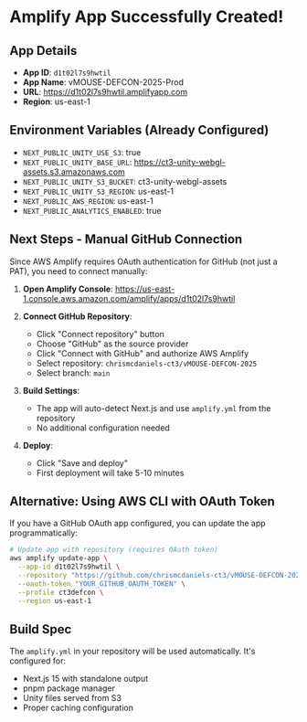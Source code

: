 # Amplify App Successfully Created!

## App Details
- **App ID**: `d1t02l7s9hwtil`
- **App Name**: vMOUSE-DEFCON-2025-Prod
- **URL**: https://d1t02l7s9hwtil.amplifyapp.com
- **Region**: us-east-1

## Environment Variables (Already Configured)
- `NEXT_PUBLIC_UNITY_USE_S3`: true
- `NEXT_PUBLIC_UNITY_BASE_URL`: https://ct3-unity-webgl-assets.s3.amazonaws.com
- `NEXT_PUBLIC_UNITY_S3_BUCKET`: ct3-unity-webgl-assets
- `NEXT_PUBLIC_UNITY_S3_REGION`: us-east-1
- `NEXT_PUBLIC_AWS_REGION`: us-east-1
- `NEXT_PUBLIC_ANALYTICS_ENABLED`: true

## Next Steps - Manual GitHub Connection

Since AWS Amplify requires OAuth authentication for GitHub (not just a PAT), you need to connect manually:

1. **Open Amplify Console**: 
   https://us-east-1.console.aws.amazon.com/amplify/apps/d1t02l7s9hwtil

2. **Connect GitHub Repository**:
   - Click "Connect repository" button
   - Choose "GitHub" as the source provider
   - Click "Connect with GitHub" and authorize AWS Amplify
   - Select repository: `chrismcdaniels-ct3/vMOUSE-DEFCON-2025`
   - Select branch: `main`

3. **Build Settings**:
   - The app will auto-detect Next.js and use `amplify.yml` from the repository
   - No additional configuration needed

4. **Deploy**:
   - Click "Save and deploy"
   - First deployment will take 5-10 minutes

## Alternative: Using AWS CLI with OAuth Token

If you have a GitHub OAuth app configured, you can update the app programmatically:

```bash
# Update app with repository (requires OAuth token)
aws amplify update-app \
  --app-id d1t02l7s9hwtil \
  --repository "https://github.com/chrismcdaniels-ct3/vMOUSE-DEFCON-2025" \
  --oauth-token "YOUR_GITHUB_OAUTH_TOKEN" \
  --profile ct3defcon \
  --region us-east-1
```

## Build Spec

The `amplify.yml` in your repository will be used automatically. It's configured for:
- Next.js 15 with standalone output
- pnpm package manager
- Unity files served from S3
- Proper caching configuration